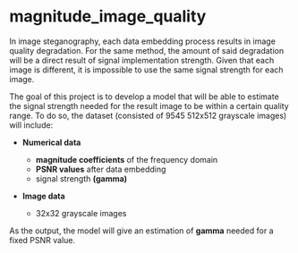 # magnitude_image_quality

In image steganography, each data embedding process results in image quality degradation. For the same method, the amount of said degradation will be a direct result of signal implementation strength. Given that each image is different, it is impossible to use the same signal strength for each image.

The goal of this project is to develop a model that will be able to estimate the signal strength needed for the result image to be within a certain quality range. To do so, the dataset (consisted of 9545 512x512 grayscale images) will include:

- **Numerical data**
  - **magnitude coefficients** of the frequency domain
  - **PSNR values** after data embedding
  - signal strength **(gamma)**

- **Image data**
  - 32x32 grayscale images

As the output, the model will give an estimation of **gamma** needed for a fixed PSNR value.
